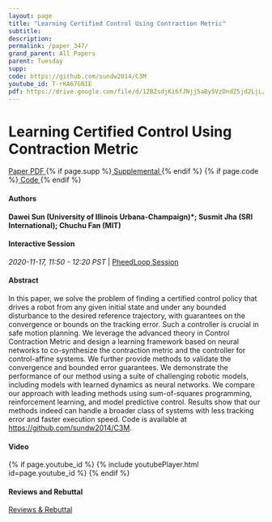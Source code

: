 ```yaml
---
layout: page
title: "Learning Certified Control Using Contraction Metric"
subtitle: 
description:
permalink: /paper_347/
grand_parent: All Papers
parent: Tuesday
supp: 
code: https://github.com/sundw2014/C3M
youtube_id: T-rKA67GNIE 
pdf: https://drive.google.com/file/d/1ZBZsdjKi6fJNjj5aBy5VzDndZ5jd2LjL/view
---
```


# Learning Certified Control Using Contraction Metric

<a href="https://drive.google.com/file/d/1ZBZsdjKi6fJNjj5aBy5VzDndZ5jd2LjL/view" target="_blank" rel="noopener noreferrer" class="btn btn-blue"><i class="fa fa-file-text-o" aria-hidden="true"></i> Paper PDF </a> {% if page.supp %}<a href="" target="_blank" rel="noopener noreferrer" class="btn btn-green"><i class="fa fa-file-text-o" aria-hidden="true"></i> Supplemental </a>{% endif %} {% if page.code %}<a href="https://github.com/sundw2014/C3M" target="_blank" rel="noopener noreferrer" class="btn"><i class="fa fa-github" aria-hidden="true"></i> Code </a>{% endif %} 

#### Authors
**Dawei Sun (University of Illinois Urbana-Champaign)*; Susmit Jha (SRI International); Chuchu Fan (MIT)**

#### Interactive Session
<em>2020-11-17, 11:50 - 12:20 PST </em> | <a href="https://pheedloop.com/corl2020/virtual/?page=sessions&section=SESOC79XPYNNSLX2I" target="_blank" rel="noopener noreferrer"> PheedLoop Session <i class="fa fa-external-link" aria-hidden="true"></i> </a> 

#### Abstract
In this paper, we solve the problem of finding a certified control policy that drives a robot from any given initial state and under any bounded disturbance to the desired reference trajectory, with guarantees on the convergence or bounds on the tracking error. Such a controller is crucial in safe motion planning. We leverage the advanced theory in Control Contraction Metric and design a learning framework based on neural networks to co-synthesize the contraction metric and the controller for control-affine systems. We further provide methods to validate the convergence and bounded error guarantees. We demonstrate the performance of our method using a suite of challenging robotic models, including models with learned dynamics as neural networks. We compare our approach with leading methods using sum-of-squares programming, reinforcement learning, and model predictive control. Results show that our methods indeed can handle a broader class of systems with less tracking error and faster execution speed. Code is available at <a href="https://github.com/sundw2014/C3M" target="_blank">https://github.com/sundw2014/C3M</a>.


#### Video
{% if page.youtube_id %}
{% include youtubePlayer.html id=page.youtube_id %}
{% endif %}

#### Reviews and Rebuttal
<a href="https://drive.google.com/file/d/1yzXS8QaecohVJw-oquQ3plJhP9pUxQ0G/view" target="_blank" rel="noopener noreferrer" class="btn btn-purple"><i class="fa fa-pencil-square-o" aria-hidden="true"></i> Reviews & Rebuttal </a>

